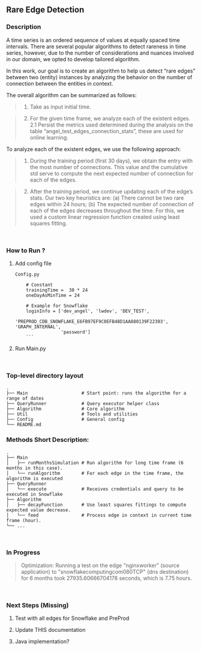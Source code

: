 ## Rare Edge Detection

### Description

A time series is an ordered sequence of values at equally spaced time intervals. There are several popular algorithms to detect rareness in time series, however, due to the number of considerations and nuances involved in our domain, we opted to develop tailored algorithm.

In this work, our goal is to create an algorithm to help us detect “rare edges” between two (entity) instances  by analyzing the behavior on the number of connection between the entities in context.

The overall algorithm can be summarized as follows:

> 1. Take as input initial time. 

> 2. For the given time frame, we analyze each of the existent edges.   
   2.1 Persist the metrics used determined during the analysis on the table “angel_test_edges_connection_stats”, these are used for online learning.


To analyze each of the existent edges, we use the following approach:

> 1. During the training period (first 30 days), we obtain the entry with the most number of connections. This value and the cumulative std serve to compute the next expected number of connection for each of the edges.

> 2. After the training period, we continue updating each of the edge’s stats. Our two key heuristics are: (a) There cannot be two rare edges within 24 hours; (b) The expected number of connection of each of the edges decreases throughout the time. For this, we used a custom linear regression function created using least squares fitting.

<br/>

### How to Run ?

1. Add config file
    ```
    Config.py

        # Constant
        trainingTime =  30 * 24
        oneDayAsMinTime = 24

        # Example for Snowflake
        loginInfo = ['dev_angel', 'lwdev', 'DEV_TEST',
                     'PREPROD_CDB_SNOWFLAKE_E6FB97EF9C0EFB48D1AA880139F22303', 'GRAPH_INTERNAL',
                     'password']
        ```
2. Run Main.py

<br/>

### Top-level directory layout

    .
    ├── Main                    # Start point: runs the algorithm for a range of dates
    ├── QueryRunner             # Query executor helper class
    ├── Algorithm               # Core algorithm
    ├── Util                    # Tools and utilities
    ├── Config                  # General config
    └── README.md
    
    
### Methods Short Description:
    .
    ├── Main
    │   ├── runMonthsSimulation # Run algorithm for long time frame (6 months in this case).
    │   └── runAlgorithm        # For each edge in the time frame, the algorithm is executed
    ├── QueryRunner
    │   └── execute             # Receives credentials and query to be executed in Snowflake
    ├── Algorithm               
    │   ├── decayFunction       # Use least squares fittings to compute expected value decrease.
    │   └── feed                # Process edge in context in current time frame (hour).
    └── ...
    
<br/>

### In Progress

> Optimization: Running a test on the edge "nginxworker" (source application) to "snowflakecomputingcom080TCP" (dns destination) for 6 months took 27935.60666704178 seconds, which is 7.75 hours. 

<br/>

### Next Steps (Missing)

1. Test with all edges for Snowflake and PreProd

2. Update THIS documentation

3. Java implementation?

